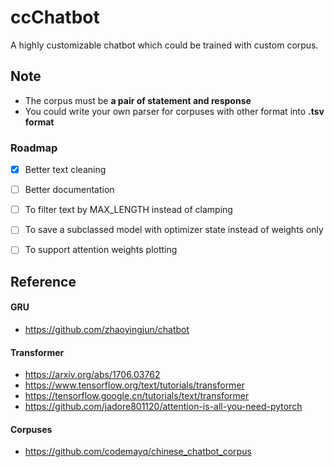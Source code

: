 # ccChatbot

A highly customizable chatbot which could be trained with custom corpus.



## Note

- The corpus must be **a pair of statement and response**
- You could write your own parser for corpuses with other format into **.tsv format**

   

### Roadmap

* [x] Better text cleaning
* [ ] Better documentation
* [ ] To filter text by MAX_LENGTH instead of clamping
* [ ] To save a subclassed model with optimizer state instead of weights only
* [ ] To support attention weights plotting



## Reference

#### GRU

- https://github.com/zhaoyingjun/chatbot



#### Transformer

- https://arxiv.org/abs/1706.03762
- https://www.tensorflow.org/text/tutorials/transformer
- https://tensorflow.google.cn/tutorials/text/transformer
- https://github.com/jadore801120/attention-is-all-you-need-pytorch



#### Corpuses

- https://github.com/codemayq/chinese_chatbot_corpus